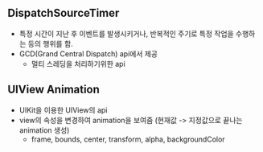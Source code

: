 ## DispatchSourceTimer
- 특정 시간이 지난 후 이벤트를 발생시키거나, 반복적인 주기로 특정 작업을 수행하는 등의 행위를 함.
- GCD(Grand Central Dispatch) api에서 제공
  - 멀티 스레딩을 처리하기위한 api 

## UIView Animation
- UIKit을 이용한 UIView의 api
- view의 속성을 변경하여 animation을 보여줌 (현재값 -> 지정값으로 끝나는 animation 생성)
  - frame, bounds, center, transform, alpha, backgroundColor
